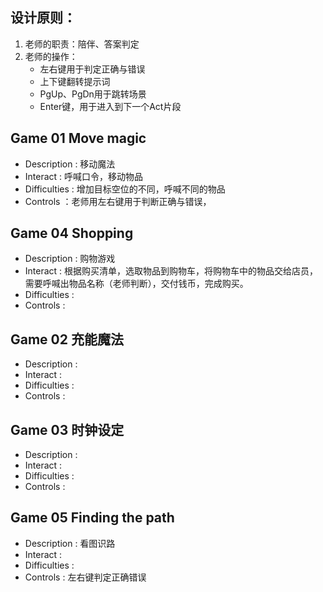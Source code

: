 ## 设计原则：
1. 老师的职责：陪伴、答案判定
2. 老师的操作：
    * 左右键用于判定正确与错误
    * 上下键翻转提示词
    * PgUp、PgDn用于跳转场景
    * Enter键，用于进入到下一个Act片段


## Game 01 Move magic
* Description  : 移动魔法
* Interact     : 呼喊口令，移动物品
* Difficulties : 增加目标空位的不同，呼喊不同的物品
* Controls     ：老师用左右键用于判断正确与错误，


## Game 04 Shopping  
* Description  : 购物游戏
* Interact     : 根据购买清单，选取物品到购物车，将购物车中的物品交给店员，需要呼喊出物品名称（老师判断），交付钱币，完成购买。
* Difficulties : 
* Controls     : 


## Game 02 充能魔法 
* Description  : 
* Interact     :
* Difficulties :
* Controls    :

## Game 03 时钟设定 
* Description  : 
* Interact     :
* Difficulties :
* Controls     :

## Game 05  Finding the path
* Description  : 看图识路 
* Interact     :
* Difficulties :
* Controls     : 左右键判定正确错误 


